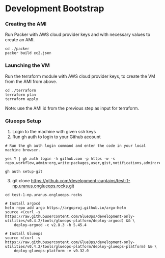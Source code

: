 # Development Bootstrap

### Creating the AMI
Run Packer with AWS cloud provider keys and with necessary values to create an AMI. 

```
cd ./packer
packer build ec2.json
```

### Launching the VM
Run the terraform module with AWS cloud provider keys, to create the VM from the AMI from above.

```
cd ./terraform 
terraform plan 
terraform apply
```
Note: use the AMI id from the previous step as input for terraform.

### Glueops Setup 

1. Login to the machine with given ssh keys 
2. Run gh auth to login to your Github account 
```
# Run the gh auth login command and enter the code in your local machine browser.

yes Y | gh auth login -h github.com -p https -w -s repo,workflow,admin:org,write:packages,user,gist,notifications,admin:repo_hook,admin:public_key,admin:enterprise,audit_log,codespace,project,admin:gpg_key,admin:ssh_signing_key

gh auth setup-git
```
3. git clone https://github.com/development-captains/test-1-np.uranus.onglueops.rocks.git 
```
cd test-1-np.uranus.onglueops.rocks

# Install argocd
helm repo add argo https://argoproj.github.io/argo-helm
source <(curl -s https://raw.githubusercontent.com/GlueOps/development-only-utilities/v0.4.2/tools/glueops-platform/deploy-argocd) && \
    deploy-argocd -c v2.8.3 -h 5.45.4

# Install Glueops
source <(curl -s https://raw.githubusercontent.com/GlueOps/development-only-utilities/v0.4.2/tools/glueops-platform/deploy-glueops-platform) && \
    deploy-glueops-platform -v v0.32.0
```


